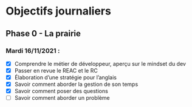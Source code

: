# Objectifs journaliers

## Phase 0 - La prairie

### Mardi 16/11/2021 :


* [X] Comprendre le métier de développeur, aperçu sur le mindset du dev
* [X] Passer en revue le REAC et le RC
* [X] Élaboration d’une stratégie pour l’anglais
* [X] Savoir comment aborder la gestion de son temps
* [X] Savoir comment poser des questions
* [ ] Savoir comment aborder un problème
